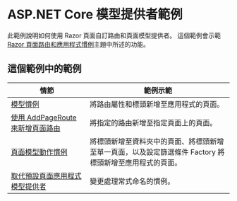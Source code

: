 # <a name="aspnet-core-model-providers-sample"></a>ASP.NET Core 模型提供者範例

此範例說明如何使用 Razor 頁面自訂路由和頁面模型提供者。 這個範例會示範 [Razor 頁面路由和應用程式慣例](https://docs.microsoft.com/aspnet/core/mvc/razor-pages/razor-pages-convention-features)主題中所述的功能。

## <a name="examples-in-this-sample"></a>這個範例中的範例

| 情節 | 範例示範 |
| -------- | ----------- |
| [模型慣例](https://docs.microsoft.com/aspnet/core/mvc/razor-pages/razor-pages-conventions#model-conventions) | 將路由屬性和標頭新增至應用程式的頁面。 |
| [使用 AddPageRoute 來新增頁面路由](https://docs.microsoft.com/aspnet/core/mvc/razor-pages/razor-pages-conventions#configure-a-page-route) | 將指定的路由新增至指定頁面上的頁面。 |
| [頁面模型動作慣例](https://docs.microsoft.com/aspnet/core/mvc/razor-pages/razor-pages-conventions#page-model-action-conventions) | 將標頭新增至資料夾中的頁面、將標頭新增至單一頁面，以及設定篩選條件 Factory 將標頭新增至應用程式的頁面。 |
| [取代預設頁面應用程式模型提供者](https://docs.microsoft.com/aspnet/core/mvc/razor-pages/razor-pages-conventions#replace-the-default-page-app-model-provider) | 變更處理常式命名的慣例。 |
